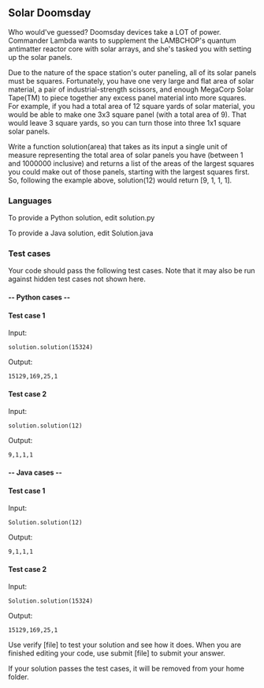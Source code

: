 ## Solar Doomsday

Who would've guessed? Doomsday devices take a LOT of power. 
Commander Lambda wants to supplement the LAMBCHOP's quantum antimatter 
reactor core with solar arrays, and she's tasked you with setting up the 
solar panels. 

Due to the nature of the space station's outer paneling, all of its solar 
panels must be squares. Fortunately, you have one very large and flat area 
of solar material, a pair of industrial-strength scissors, and enough MegaCorp 
Solar Tape(TM) to piece together any excess panel material into more squares. 
For example, if you had a total area of 12 square yards of solar material, 
you would be able to make one 3x3 square panel (with a total area of 9). 
That would leave 3 square yards, so you can turn those into three 1x1 
square solar panels.

Write a function solution(area) that takes as its input a single unit of 
measure representing the total area of solar panels you have (between 1 
and 1000000 inclusive) and returns a list of the areas of the largest 
squares you could make out of those panels, starting with the largest 
squares first. So, following the example above, solution(12) would return 
[9, 1, 1, 1].

### Languages

To provide a Python solution, edit solution.py

To provide a Java solution, edit Solution.java

### Test cases
Your code should pass the following test cases.
Note that it may also be run against hidden test cases not shown here.

#### -- Python cases --
#### Test case 1
Input:
```
solution.solution(15324)
```
Output:
```
15129,169,25,1
```

#### Test case 2
Input:
```
solution.solution(12)
```
Output:
```
9,1,1,1
```

#### -- Java cases --
#### Test case 1
Input:
```
Solution.solution(12)
```
Output:
```
9,1,1,1
```

#### Test case 2
Input:
```
Solution.solution(15324)
```
Output:
```
15129,169,25,1
```

Use verify [file] to test your solution and see how it does. 
When you are finished editing your code, use submit [file] to submit 
your answer. 

If your solution passes the test cases, it will be removed from your 
home folder.
